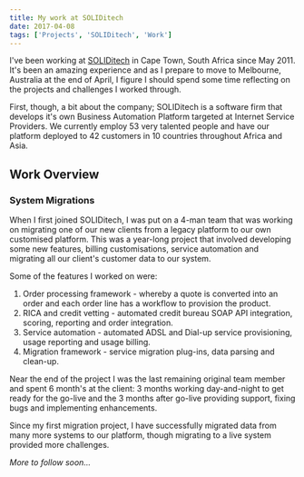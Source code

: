 ```yaml
---
title: My work at SOLIDitech
date: 2017-04-08
tags: ['Projects', 'SOLIDitech', 'Work']
---
```


I've been working at [SOLIDitech](https://www.soliditech.com) in Cape Town, South Africa since May 2011.
It's been an amazing experience and as I prepare to move to Melbourne, Australia at the end of April, I figure I should spend some time reflecting on the projects and challenges I worked through.

First, though, a bit about the company; SOLIDitech is a software firm that develops it's own Business Automation Platform targeted at Internet Service Providers.
We currently employ 53 very talented people and have our platform deployed to 42 customers in 10 countries throughout Africa and Asia.

## Work Overview

### System Migrations
When I first joined SOLIDitech, I was put on a 4-man team that was working on migrating one of our new clients from a legacy platform to our own customised platform.
This was a year-long project that involved developing some new features, billing customisations, service automation and migrating all our client's customer data to our system.

Some of the features I worked on were:

1. Order processing framework - whereby a quote is converted into an order and each order line has a workflow to provision the product.
2. RICA and credit vetting - automated credit bureau SOAP API integration, scoring, reporting and order integration.
3. Service automation - automated ADSL and Dial-up service provisioning, usage reporting and usage billing.
4. Migration framework - service migration plug-ins, data parsing and clean-up.

Near the end of the project I was the last remaining original team member and spent 6 month's at the client: 3 months working day-and-night to get ready for the go-live and the 3 months after go-live providing support, fixing bugs and implementing enhancements.

Since my first migration project, I have successfully migrated data from many more systems to our platform, though migrating to a live system provided more challenges.

*More to follow soon...*

<!--
### Service Automation

### Innovations
1. New UI
2. Ajax
3. Quote Builder
4. Product Builder
5. Order Builder

-->